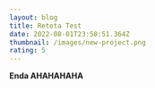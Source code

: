 ```yaml
---
layout: blog
title: Reteta Test
date: 2022-08-01T23:58:51.364Z
thumbnail: /images/new-project.png
rating: 5
---
```

**Enda AHAHAHAHA**